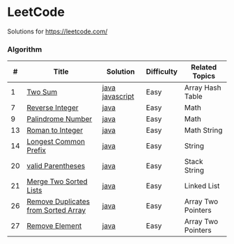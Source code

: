 LeetCode
========
Solutions for https://leetcode.com/
###  Algorithm

| # | Title | Solution | Difficulty | Related Topics |
|---| ----- | -------- | ---------- | ---------- |
|1|[Two Sum](https://leetcode.com/problems/two-sum/) | [java javascript](./algorithms/1.TwoSum.md)|Easy|Array Hash Table|
|7|[Reverse Integer](https://leetcode.com/problems/reverse-integer/) | [java](./algorithms/7.ReverseInteger.md)|Easy|Math|
|9|[Palindrome Number](https://leetcode.com/problems/palindrome-number/) | [java](./algorithms/9.PalindromeNumber.md)|Easy|Math|
|13|[Roman to Integer](https://leetcode.com/problems/roman-to-integer/) | [java](./algorithms/13.RomanToInteger.md)|Easy|Math String|
|14|[Longest Common Prefix](https://leetcode.com/problems/longest-common-prefix/) | [java](./algorithms/14.LongestCommonPrefix.md)|Easy|String|
|20|[valid Parentheses](https://leetcode.com/problems/valid-parentheses/) | [java](./algorithms/20.ValidParentheses.md)|Easy|Stack String|
|21|[Merge Two Sorted Lists](https://leetcode.com/problems/merge-two-sorted-lists/) | [java](./algorithms/21.MergeTwoSortedLists.md)|Easy|Linked List|
|26|[Remove Duplicates from Sorted Array](https://leetcode.com/problems/remove-duplicates-from-sorted-array/) | [java](./algorithms/26.RemoveDuplicatesfromSortedArray.md)|Easy|Array Two Pointers|
|27|[Remove Element](https://leetcode.com/problems/remove-element/) | [java](./algorithms/27.RemoveElement.md)|Easy|Array Two Pointers|